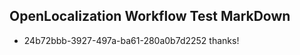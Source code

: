## OpenLocalization Workflow Test MarkDown
* 24b72bbb-3927-497a-ba61-280a0b7d2252 thanks!

<!--HONumber=Aug16_HO4-->


